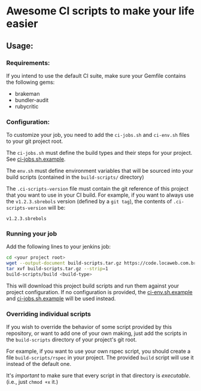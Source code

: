 # Awesome CI scripts to make your life easier

## Usage:

### Requirements:

If you intend to use the default CI suite, make sure your Gemfile contains the
following gems:

- brakeman
- bundler-audit
- rubycritic

### Configuration:

To customize your job, you need to add the `ci-jobs.sh` and `ci-env.sh` files to your
git project root.

The `ci-jobs.sh` must define the build types and their steps for your project. See
[ci-jobs.sh.example](./ci-jobs.sh.example).

The `env.sh` must define environment variables that will be sourced into your
build scripts (contained in the `build-scripts/` directory)

The `.ci-scripts-version` file must contain the git reference of this project
that you want to use in your CI build. For example, if you want to always use
the `v1.2.3.sbrebols` version (defined by a `git tag`), the contents of
`.ci-scripts-version` will be:

```
v1.2.3.sbrebols
```

### Running your job

Add the following lines to your jenkins job:

```sh
cd <your project root>
wget --output-document build-scripts.tar.gz https://code.locaweb.com.br/locawebcommon/ci-scripts/repository/archive.tar.gz?ref="$(cat .ci-scripts-version || echo master)"
tar xvf build-scripts.tar.gz --strip=1
build-scripts/build <build-type>
```

This will download this project build scripts and run them against your project
configuration. If no configuration is provided, the [ci-env.sh.example](./ci-env.sh.example)
and [ci-jobs.sh.example](./ci-jobs.sh.example) will be used instead.

### Overriding individual scripts

If you wish to override the behavior of some script provided by this repository,
or want to add one of your own making, just add the scripts in the
`build-scripts` directory of your project's git root.

For example, if you want to use your own rspec script, you should create a file
`build-scripts/rspec` in your project. The provided `build` script will use it
instead of the default one.

It's *important* to make sure that every script in that directory is
*executable*. (i.e., just `chmod +x` it.)
